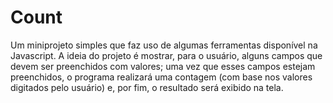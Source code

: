# Count

Um miniprojeto simples que faz uso de algumas ferramentas disponível na Javascript.
A ideia do projeto é mostrar, para o usuário, alguns campos que devem ser preenchidos com valores; uma vez que esses campos estejam preenchidos, o programa realizará uma contagem (com base nos valores digitados pelo usuário) e, por fim, o resultado será exibido na tela.
